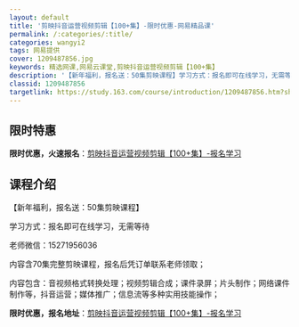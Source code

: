 ```yaml
---
layout: default
title: '剪映抖音运营视频剪辑【100+集】-限时优惠-网易精品课'
permalink: /:categories/:title/
categories: wangyi2
tags: 网易提供
cover: 1209487856.jpg
keywords: 精选网课,网易云课堂,剪映抖音运营视频剪辑【100+集】
description: '【新年福利，报名送：50集剪映课程】学习方式：报名即可在线学习，无需等待老师微信：15271956036内容含70集完整'
classid: 1209487856
targetlink: https://study.163.com/course/introduction/1209487856.htm?share=1&shareId=1025206652&utm_campaign=share&utm_medium=iphoneShare&utm_source=&utm_u=1025206652
---
```


## 限时特惠

**限时优惠，火速报名**：[剪映抖音运营视频剪辑【100+集】-报名学习](https://study.163.com/course/introduction/1209487856.htm?share=1&shareId=1025206652&utm_campaign=share&utm_medium=iphoneShare&utm_source=&utm_u=1025206652)

## 课程介绍

【新年福利，报名送：50集剪映课程】

学习方式：报名即可在线学习，无需等待

老师微信：15271956036

内容含70集完整剪映课程，报名后凭订单联系老师领取；

内容包含：音视频格式转换处理；视频剪辑合成；课件录屏；片头制作；网络课件制作等，抖音运营；媒体推广；信息流等多种实用技能操作；

**限时优惠，报名地址**：[剪映抖音运营视频剪辑【100+集】-报名学习](https://study.163.com/course/introduction/1209487856.htm?share=1&shareId=1025206652&utm_campaign=share&utm_medium=iphoneShare&utm_source=&utm_u=1025206652)

